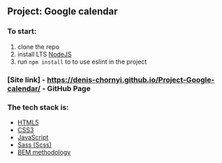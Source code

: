 ## Project: Google calendar

### To start:

1. clone the repo
2. install LTS [NodeJS](https://nodejs.org/en/)
3. run `npm install` to to use eslint in the project

### [Site link] - https://denis-chornyi.github.io/Project-Google-calendar/ - GitHub Page

### The tech stack is:

- [HTML5](https://developer.mozilla.org/en-US/docs/Web/HTML)
- [CSS3](https://developer.mozilla.org/en-US/docs/Web/CSS)
- [JavaScript](https://developer.mozilla.org/en-US/docs/Web/JavaScript)
- [Sass (Scss)](https://sass-lang.com/documentation/)
- [BEM methodology](https://en.bem.info/methodology/)
